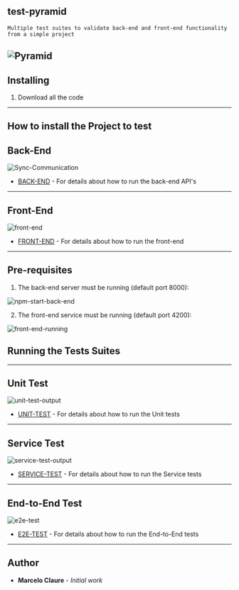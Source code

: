 ## test-pyramid
```
Multiple test suites to validate back-end and front-end functionality from a simple project
```
![Pyramid](https://user-images.githubusercontent.com/24611413/67211292-7c9ae900-f3e8-11e9-8506-25d91f7f3ecf.jpg)
---
## Installing

1. Download all the code
---

## How to install the Project to test
## Back-End
![Sync-Communication](https://user-images.githubusercontent.com/24611413/62910994-b8626400-bd50-11e9-923b-ef0d5d8f3c1f.jpg)

* [BACK-END](https://github.com/mclaure/test-pyramid/tree/master/src/back-end) - For details about how to run the back-end API's 
---
## Front-End
![front-end](https://user-images.githubusercontent.com/24611413/67206749-49ecf280-f3e0-11e9-95cb-96f086559955.jpg)
* [FRONT-END](https://github.com/mclaure/test-pyramid/tree/master/src/front-end) - For details about how to run the front-end 

---
## Pre-requisites
1. The back-end server must be running (default port 8000):

![npm-start-back-end](https://user-images.githubusercontent.com/24611413/67206646-13af7300-f3e0-11e9-8474-040a7dc4e94d.jpg)

2. The front-end service must be running (default port 4200):

![front-end-running](https://user-images.githubusercontent.com/24611413/67209810-0d23fa00-f3e6-11e9-8812-2da29c8c6d20.jpg)

## Running the Tests Suites
---
## Unit Test
![unit-test-output](https://user-images.githubusercontent.com/24611413/67208998-8c183300-f3e4-11e9-802c-291e530a4d6a.jpg)

* [UNIT-TEST](https://github.com/mclaure/test-pyramid/tree/master/test/unit-test) - For details about how to run the Unit tests 
---
## Service Test
![service-test-output](https://user-images.githubusercontent.com/24611413/67209554-91c24880-f3e5-11e9-81a7-1d160411a342.jpg)

* [SERVICE-TEST](https://github.com/mclaure/test-pyramid/tree/master/test/service-test) - For details about how to run the Service tests
---
## End-to-End Test
![e2e-test](https://user-images.githubusercontent.com/24611413/67210091-7efc4380-f3e6-11e9-8ddd-1746c642fba7.jpg)

* [E2E-TEST](https://github.com/mclaure/test-pyramid/tree/master/test/e2e-test) - For details about how to run the End-to-End tests
---
## Author

* **Marcelo Claure** - *Initial work*
